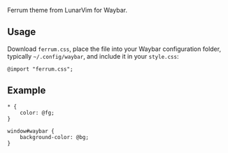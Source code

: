 Ferrum theme from LunarVim for Waybar.

## Usage

Download `ferrum.css`, place the file into your Waybar configuration folder, typically `~/.config/waybar`, and include it in your `style.css`:

```
@import "ferrum.css";
```

## Example

```
* {
	color: @fg;
}

window#waybar {
	background-color: @bg;
}
```
